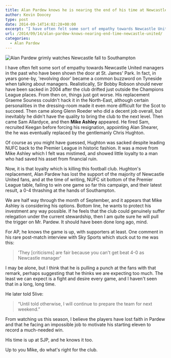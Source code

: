 ```yaml
---
title: Alan Pardew knows he is nearing the end of his time at Newcastle United
author: Kevin Doocey
type: post
date: 2014-09-14T14:02:28+00:00
excerpt: "I have often felt some sort of empathy towards Newcastle United managers in the past who have been shown the door at St. James' Park. In fact, in years gone-by, 'revolving door' became a common buzzword.."
url: /2014/09/14/alan-pardew-knows-nearing-end-time-newcastle-united/
categories:
  - Alan Pardew
---
```


![Alan Pardew grimly watches Newcastle fall to Southampton](https://www.tynetime.com/wp-content/uploads/2014/09/Alan-Pardew-Newcastle-Southampton.jpg "Pardew - Knows that his time is limited on Tyneside & relationship with supporters is irreparable")

I have often felt some sort of empathy towards Newcastle United managers in the past who have been shown the door at St. James' Park. In fact, in years gone-by, 'revolving door' became a common buzzword on Tyneside when talking about managers. Realistically, Sir Bobby Robson should never have been sacked in 2004 after the club drifted just outside the Champions League places. From then on, things just got worse. His replacement Graeme Souness couldn't hack it in the North-East, although certain personalities in the dressing-room made it even more difficult for the Scot to succeed. Then came along Glenn Roeder who did a decent job overall, but inevitably he didn't have the quality to bring the club to the next level. Then came Sam Allardyce, and then **Mike Ashley** appeared. He fired Sam, recruited Keegan before forcing his resignation, appointing Alan Shearer, the he was eventually replaced by the gentlemanly Chris Hughton.

Of course as you might have guessed, Hughton was sacked despite leading NUFC back to the Premier League in historic fashion. It was a move from Mike Ashley which I felt was mistimed, and showed little loyalty to a man who had saved his asset from financial ruin.

Now, it is that loyalty which is killing this football club. Hughton's replacement, Alan Pardew has lost the support of the majority of Newcastle United fans, and at the time of writing, NUFC sit bottom of the Premier League table, failing to win one game so far this campaign, and their latest result, a 0-4 thrashing at the hands of Southampton.

We are half way through the month of September, and it appears that Mike Ashley is considering his options. Bottom line, he wants to protect his investment any way possible. If he feels that the club could genuinely suffer relegation under the current stewardship, then I am quite sure he will pull the trigger on Mr. Pardew. It should have been done long ago, mind.

For AP, he knows the game is up, with supporters at least. One comment in his rare post-match interview with Sky Sports which stuck out to me was this:

> 'They [criticisms] are fair because you can't get beat 4-0 as Newcastle manager'

I may be alone, but I think that he is pulling a punch at the fans with that remark, perhaps suggesting that he thinks we are expecting too much. The least we can expect is a fight and desire every game, and I haven't seen that in a long, long time.

He later told 5live:

> “Until told otherwise, I will continue to prepare the team for next weekend.”

From watching us this season, I believe the players have lost faith in Pardew and that he facing an impossible job to motivate his starting eleven to record a much-needed win.

His time is up at SJP, and he knows it too.

Up to you Mike, do what's right for the club.
